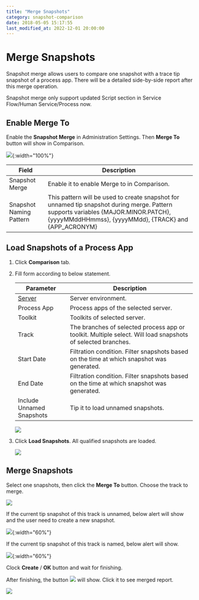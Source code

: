 ```yaml
---
title: "Merge Snapshots"
category: snapshot-comparison
date: 2018-05-05 15:17:55
last_modified_at: 2022-12-01 20:00:00
---
```


# Merge Snapshots
Snapshot merge allows users to compare one snapshot with a trace tip snapshot of a process app. There will be a detailed side-by-side report after this merge operation.

Snapshot merge only support updated Script section in Service Flow/Human Service/Process now.

## Enable Merge To

Enable the **Snapshot Merge** in Administration Settings. Then **Merge To** button will show in Comparison.

![][settings-comparison-merge]{:width="100%"}

Field | Description
--- | ---
Snapshot Merge | Enable it to enable Merge to in Comparison.
Snapshot Naming Pattern | This pattern will be used to create snapshot for unnamed tip snapshot during merge. Pattern supports variables {MAJOR.MINOR.PATCH}, {yyyyMMddHHmmss}, {yyyyMMdd}, {TRACK} and {APP_ACRONYM}


## Load Snapshots of a Process App

1. Click **Comparison** tab.

2. Fill form according to below statement.

	 Parameter             | Description       
	 ----------------------|-------------------
	 [Server][1]           |Server environment.
	 Process App           |Process apps of the selected server.
	 Toolkit               |Toolkits of  selected server.
	 Track                 |The branches of selected process app or toolkit. Multiple select. Will load snapshots of selected branches.
	 Start Date            |Filtration condition. Filter snapshots based on the time at which snapshot was generated.
	 End Date              |Filtration condition. Filter snapshots based on the time at which snapshot was generated.
	 Include Unnamed Snapshots|Tip it to load unnamed snapshots. 
	 
	 ![][snapshot-comparison-merge-form]
	 
3. Click **Load Snapshots**. All qualified snapshots are loaded. 

	![][merge-snapshots]
	
	

## Merge Snapshots

Select one snapshots, then click the **Merge To** button. Choose the track to merge.

![][snapshot-comparison-merge-to-button]

If the current tip snapshot of this track is unnamed, below alert will show and the user need to create a new snapshot. 

![][merge-create-snapshot]{:width="60%"}

If the current tip snapshot of this track is named, below alert will show.

![][merge-exist-snapshot]{:width="60%"}

Clock **Create** / **OK** button and wait for finishing.
	
After finishing, the button ![][snapshot-comparison-compare-pre-report-icon] will show. Click it to see merged report.
	
![][snapshot-comparison-merge-report-button]


[settings-comparison-merge]: ../images/snapshot-comparison/settings-comparison-merge.png
[snapshot-comparison-merge-form]: ../images/snapshot-comparison/snapshot-comparison-merge-form.png
[merge-snapshots]: ../images/snapshot-comparison/merge-snapshots.png
[merge-create-snapshot]: ../images/snapshot-comparison/merge-create-snapshot.png
[merge-exist-snapshot]: ../images/snapshot-comparison/merge-exist-snapshot.png
[snapshot-comparison-merge-to-button]: ../images/snapshot-comparison/snapshot-comparison-merge-to-button.png
[snapshot-comparison-compare-pre-report-icon]: ../images/snapshot-comparison/snapshot-comparison-compare-pre-report-icon.png
[snapshot-comparison-merge-report-button]: ../images/snapshot-comparison/snapshot-comparison-merge-report-button.png
[1]: ../administration/administration-baw-configuration.html
